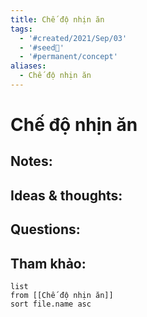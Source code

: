 ```yaml
---
title: Chế độ nhịn ăn
tags:
  - '#created/2021/Sep/03'
  - '#seed🥜'
  - '#permanent/concept'
aliases:
  - Chế độ nhịn ăn
---
```

# Chế độ nhịn ăn

## Notes:


## Ideas & thoughts:

## Questions:


## Tham khảo:
```dataview
list
from [[Chế độ nhịn ăn]]
sort file.name asc
```